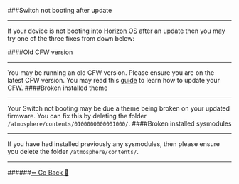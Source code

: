 ###Switch not booting after update
***
If your device is not booting into [Horizon OS](https://rentry.org/SwitchTerminology#horizon-os-hos) after an update then you may try one of the three fixes from down below:

####Old CFW version
***
You may be running an old CFW version. Please ensure you are on the latest
CFW version. You may read this [guide](https://rentry.org/UpdateCFW) to learn how to update your CFW.
####Broken installed theme
***
Your Switch not booting may be due a theme being broken on your updated firmware.
You can fix this by deleting the folder `/atmosphere/contents/0100000000001000/`.
####Broken installed sysmodules
***
If you have had installed previously any sysmodules, then please ensure you delete 
the folder `/atmosphere/contents/`.



***
######[⬅️ Go Back 🦝](https://rentry.org/SwitchFAQ)
